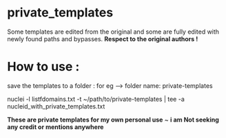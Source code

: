 # private_templates

Some templates are edited from the original and some are fully edited with newly found paths and bypasses. 
**Respect to the original authors !**

 
 
 # How to use :
 
 save the templates to a folder : for eg --> folder name: private-templates
 
 nuclei -l listfdomains.txt -t ~/path/to/private-templates | tee -a  nucleid_with_private_templates.txt
 
 
 **These are private templates for my own personal use** ~ **i am Not seeking any credit or mentions anywhere** 
